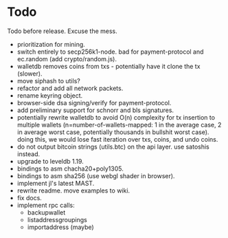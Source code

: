 # Todo

Todo before release. Excuse the mess.

- prioritization for mining.
- switch entirely to secp256k1-node. bad for payment-protocol and ec.random
  (add crypto/random.js).
- walletdb removes coins from txs - potentially have it clone the tx (slower).
- move siphash to utils?
- refactor and add all network packets.
- rename keyring object.
- browser-side dsa signing/verify for payment-protocol.
- add preliminary support for schnorr and bls signatures.
- potentially rewrite walletdb to avoid O(n) complexity for tx insertion to
  multiple wallets (n=number-of-wallets-mapped: 1 in the average case, 2 in
  average worst case, potentially thousands in bullshit worst case). doing
  this, we would lose fast iteration over txs, coins, and undo coins.
- do not output bitcoin strings (utils.btc) on the api layer. use satoshis
  instead.
- upgrade to leveldb 1.19.
- bindings to asm chacha20+poly1305.
- bindings to asm sha256 (use webgl shader in browser).
- implement jl's latest MAST.
- rewrite readme. move examples to wiki.
- fix docs.
- implement rpc calls:
  - backupwallet
  - listaddressgroupings
  - importaddress (maybe)
